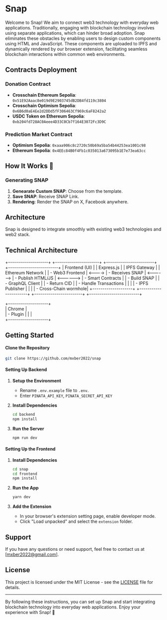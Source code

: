 # Snap

Welcome to Snap! We aim to connect web3 technology with everyday web applications. Traditionally, engaging with blockchain technology involves using separate applications, which can hinder broad adoption. Snap eliminates these obstacles by enabling users to design custom components using HTML and JavaScript. These components are uploaded to IPFS and dynamically rendered by our browser extension, facilitating seamless blockchain interactions within common web environments.

## Contracts Deployment

### Donation Contract
- **Crosschain Ethereum Sepolia**: `0x51E92Aaac8e019d9E2903745dB2DB4fd119c3804`
- **Crosschain Optimism Sepolia**: `0x6B6d0aE4Ee2d2DDd5fF306463Cf969c6aF8242a2`
- **USDC Token on Ethereum Sepolia**: `0xb204fd728AC0Aeee4D33C0Cb7f164E3072Fc3D9C`

### Prediction Market Contract
- **Optimism Sepolia**: `0xaaa906c8c2720c50b69a5ba54b44253ea1001c98`
- **Ethereum Sepolia**: `0x4EEc84B0f4Fb1c035013a673095b1E7e73ea63cc`

## How It Works 🔧

### Generating SNAP

1. **Genearate Custom SNAP**: Choose from the template.
2. **Save SNAP**: Receive SNAP Link.
3. **Rendering**: Render the SNAP on X, Facebook anywhere.

## Architecture

Snap is designed to integrate smoothly with existing web3 technologies and web2 stack. 

## Technical Architecture


+--------------------+        +----------------------+          +------------------------+          +-------------------------+
|   Frontend (UI)    |        |      Express.js      |          |      IPFS Gateway      |          |    Ethereum Network     |
|  - Web3 Frontend   | <----> |   - Receives SNAP    | <------> |   - Publish HTML/JS    | <------> |   - Smart Contracts     |
|  - Build SNAP      |        |   - GraphQL Client   |          |   - Return CID         |          |   - Handle Transactions |
|                    |        |   - IPFS Publisher   |          |                        |          |   - Cross-Chain wormhole|
+--------------------+        +----------------------+          +------------------------+          +-------------------------+

+--------------------+        
|   Chrome           |       
|  - Plugin          | 
|                    |             
+--------------------+ 

## Getting Started

#### Clone the Repository

```bash
git clone https://github.com/mxber2022/snap
```

#### Setting Up Backend

1. **Setup the Environment**  
   - Rename `.env.example` file to `.env`.
   - Enter `PINATA_API_KEY`, `PINATA_SECRET_API_KEY`

2. **Install Dependencies**

   ```bash
   cd backend
   npm install
   ```

3. **Run the Server**

   ```bash
   npm run dev
   ```

#### Setting Up the Frontend

1. **Install Dependencies**

   ```bash
   cd snap
   cd frontend
   npm install
   ```

2. **Run the App**

   ```bash
   yarn dev
   ```

3. **Add the Extension**

   - In your browser's extension setting page, enable developer mode.
   - Click "Load unpacked" and select the `extension` folder.

## Support

If you have any questions or need support, feel free to contact us at [mxber2022@gmail.com].

## License

This project is licensed under the MIT License - see the [LICENSE](LICENSE) file for details.

---

By following these instructions, you can set up Snap and start integrating blockchain technology into everyday web applications. Enjoy your experience with Snap! 🚀
```
